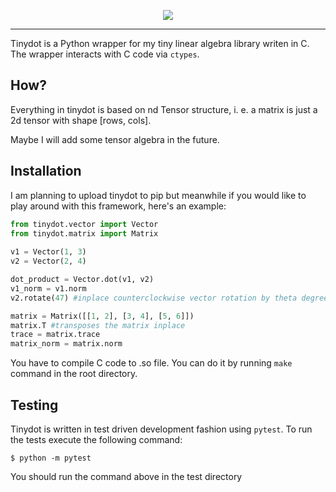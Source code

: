 <p align='center'>
    <img src='https://user-images.githubusercontent.com/22550143/114083373-2c029e80-98af-11eb-855f-ae82c81a5c2e.png'>
</p>

<hr />

Tinydot is a Python wrapper for my tiny linear algebra library writen in C. The wrapper interacts with C code via `ctypes`.

## How?

Everything in tinydot is based on nd Tensor structure, i. e. a matrix is just a 2d tensor with shape [rows, cols].

Maybe I will add some tensor algebra in the future.

## Installation
I am planning to upload tinydot to pip but meanwhile if you would like to play around with this framework, here's an example:

```python
from tinydot.vector import Vector
from tinydot.matrix import Matrix
 
v1 = Vector(1, 3)
v2 = Vector(2, 4)

dot_product = Vector.dot(v1, v2)
v1_norm = v1.norm
v2.rotate(47) #inplace counterclockwise vector rotation by theta degrees (use -theta for clockwise)

matrix = Matrix([[1, 2], [3, 4], [5, 6]])
matrix.T #transposes the matrix inplace
trace = matrix.trace
matrix_norm = matrix.norm
```

You have to compile C code to .so file. You can do it by running `make` command in the root directory.

## Testing
Tinydot is written in test driven development fashion using `pytest`. To run the tests execute the following command:

```shell
$ python -m pytest
```

You should run the command above in the test directory
